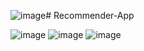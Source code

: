 ![image](https://github.com/VineetDabholkar2002/Recommender-App/assets/93699671/839bb6de-d313-4498-bda8-eb98ebc7056c)# Recommender-App


![image](https://github.com/VineetDabholkar2002/Recommender-App/assets/93699671/ae952fb7-89dd-441a-a712-7ad41b807f47)
![image](https://github.com/VineetDabholkar2002/Recommender-App/assets/93699671/41284581-756d-4d9c-9322-b6d01af36e4a)
![image](https://github.com/VineetDabholkar2002/Recommender-App/assets/93699671/d7cba338-4d83-45ab-8576-c264f44fcc7a)

